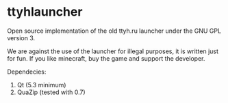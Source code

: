 ttyhlauncher
============

Open source implementation of the old ttyh.ru launcher under the GNU GPL version 3.

We are against the use of the launcher for illegal purposes, it is written just for fun. If you like minecraft, buy the game and support the developer.

Dependecies:
1. Qt (5.3 minimum)
2. QuaZip (tested with 0.7)
